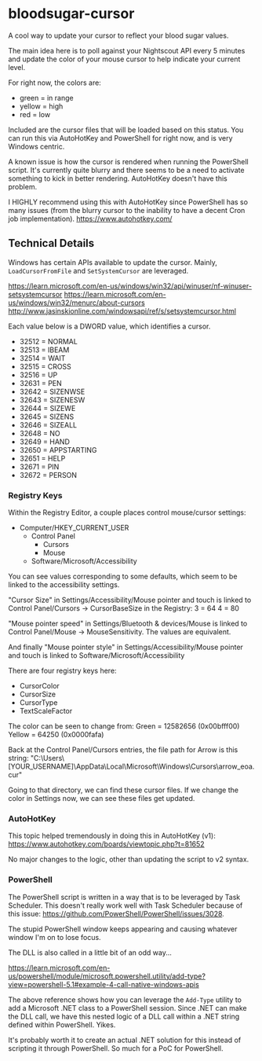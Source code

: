 # bloodsugar-cursor

A cool way to update your cursor to reflect your blood sugar values.

The main idea here is to poll against your Nightscout API every 5 minutes and update the color of your mouse cursor to help indicate your current level.

For right now, the colors are:

- green = in range
- yellow = high
- red = low

Included are the cursor files that will be loaded based on this status.
You can run this via AutoHotKey and PowerShell for right now, and is very Windows centric.

A known issue is how the cursor is rendered when running the PowerShell script. It's currently quite blurry and there seems to be a need to activate something to kick in better rendering. AutoHotKey doesn't have this problem.

I HIGHLY recommend using this with AutoHotKey since PowerShell has so many issues (from the blurry cursor to the inability to have a decent Cron job implementation).
<https://www.autohotkey.com/>

## Technical Details

Windows has certain APIs available to update the cursor. Mainly, `LoadCursorFromFile` and `SetSystemCursor` are leveraged.

<https://learn.microsoft.com/en-us/windows/win32/api/winuser/nf-winuser-setsystemcursor>
<https://learn.microsoft.com/en-us/windows/win32/menurc/about-cursors>
<http://www.jasinskionline.com/windowsapi/ref/s/setsystemcursor.html>

Each value below is a DWORD value, which identifies a cursor.

- 32512 = NORMAL
- 32513 = IBEAM
- 32514 = WAIT
- 32515 = CROSS
- 32516 = UP
- 32631 = PEN
- 32642 = SIZENWSE
- 32643 = SIZENESW
- 32644 = SIZEWE
- 32645 = SIZENS
- 32646 = SIZEALL
- 32648 = NO
- 32649 = HAND
- 32650 = APPSTARTING
- 32651 = HELP
- 32671 = PIN
- 32672 = PERSON

### Registry Keys

Within the Registry Editor, a couple places control mouse/cursor settings:

- Computer/HKEY_CURRENT_USER
  - Control Panel
    - Cursors
    - Mouse
  - Software/Microsoft/Accessibility

You can see values corresponding to some defaults, which seem to be linked to the
accessibility settings.

"Cursor Size" in Settings/Accessibility/Mouse pointer and touch is linked to
Control Panel/Cursors -> CursorBaseSize in the Registry:
3 = 64
4 = 80

"Mouse pointer speed" in Settings/Bluetooth & devices/Mouse is linked to
Control Panel/Mouse -> MouseSensitivity. The values are equivalent.

And finally "Mouse pointer style" in Settings/Accessibility/Mouse pointer and touch is linked to
Software/Microsoft/Accessibility

There are four registry keys here:

- CursorColor
- CursorSize
- CursorType
- TextScaleFactor

The color can be seen to change from:
Green = 12582656 (0x00bfff00)
Yellow = 64250      (0x0000fafa)

Back at the Control Panel/Cursors entries, the file path for Arrow is this string:
"C:\\Users\\[YOUR_USERNAME]\\AppData\\Local\\Microsoft\\Windows\\Cursors\\arrow_eoa.cur"

Going to that directory, we can find these cursor files. If we change the color in Settings now, we can see these files get updated.

### AutoHotKey

This topic helped tremendously in doing this in AutoHotKey (v1):
<https://www.autohotkey.com/boards/viewtopic.php?t=81652>

No major changes to the logic, other than updating the script to v2 syntax.

### PowerShell

The PowerShell script is written in a way that is to be leveraged by Task Scheduler.
This doesn't really work well with Task Scheduler because of this issue: <https://github.com/PowerShell/PowerShell/issues/3028>.

The stupid PowerShell window keeps appearing and causing whatever window I'm on to lose focus.

The DLL is also called in a little bit of an odd way...

<https://learn.microsoft.com/en-us/powershell/module/microsoft.powershell.utility/add-type?view=powershell-5.1#example-4-call-native-windows-apis>

The above reference shows how you can leverage the `Add-Type` utility to add a Microsoft .NET class to a PowerShell session.
Since .NET can make the DLL call, we have this nested logic of a DLL call within a .NET string defined within PowerShell. Yikes.

It's probably worth it to create an actual .NET solution for this instead of scripting it through PowerShell. So much for a PoC for PowerShell.
